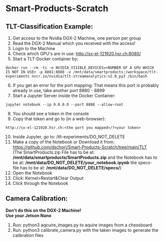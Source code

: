 # Smart-Products-Scratch


## TLT-Classification Example:
1. Get access to the Nvidia DGX-2 Machine, one person per group
2. Read the DGX-2 Manual which you received with the access!
3. Login to the Machine
4. Check which GPU's are in use: http://sx-el-121920.hsr.ch:8080/ 
5. Start a TLT-Docker container by:
```
docker run --rm -ti -e NVIDIA_VISIBLE_DEVICES=<NUMBER OF A GPU WHICH IS NOT IN USE> -p 8881:8888 -v /mnt/data/smartproducts:/workspace/tlt-experiments nvcr.io/nvidia/tlt-streamanalytics:v2.0_py3 /bin/bash
```
6. If you get an error for the port mapping: That means this port is probably already in use, take another port 8880 - 8899
7. Start a Jupyter Server inside the Docker Container:
```
jupyter notebook --ip 0.0.0.0 --port 8888 --allow-root
```
8. You should see a token in the console
9. Copy that token and go to (in a web-browser): 
  ```
http://sx-el-121920.hsr.ch:<the port you mapped>/?<your token>
```
10. Inside Jupyter, go to: /tlt-experiments/DO_NOT_DELETE
11. Make a copy of the Notebook or Download it from: https://github.com/dschori/Smart-Products-Scratch/tree/main/TLT  
(The SmartProducts.zip File has to be at: **/mnt/data/smartproducts/SmartProducts.zip** and the Notebook has to be at: **/mnt/data/DO_NOT_DELETE/your_notebook.ipynb** the specs- file has to be at: **/mnt/data/DO_NOT_DELETE/specs/**)
12. Open the Notebook
13. Click: Kernel>Restart&Clear Output
14. Click through the Notebook

## Camera Calibration:
**Don't do this on the DGX-2 Machine!**  
**Use your Jetson Nano**  
1. Run: python3 aqcuire_images.py to aquire images from a chessboard
2. Run: python3 calibrate_camera.py  with the taken images to generate the calibration files



